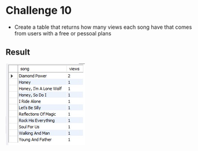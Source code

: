 # Challenge 10
- Create a table that returns how many views each song have that comes from users with a free or pessoal plans

## Result
![challenge 10 results](/spotify-clone/challenge-10/challenge-10-result.jpg)